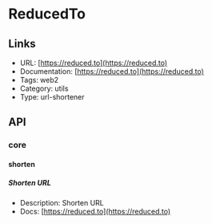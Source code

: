 # ReducedTo

## Links

* URL: [https://reduced.to](https://reduced.to)
* Documentation: [https://reduced.to](https://reduced.to)
* Tags: web2
* Category: utils
* Type: url-shortener

## API

### core

#### shorten

##### Shorten URL

* Description: Shorten URL
* Docs: [https://reduced.to](https://reduced.to)
